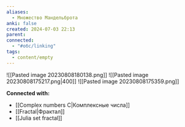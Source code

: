 ```yaml
---
aliases:
  - Множество Мандельброта
anki: false
created: 2024-07-03 22:13
parent: 
connected:
  - "#обс/linking"
tags:
  - content/empty
---
```


![[Pasted image 20230808180138.png]]
![[Pasted image 20230808175217.png|400]]
![[Pasted image 20230808175359.png]]



**Connected with:**
- [[Complex numbers C|Комплексные числа]]
- [[Fractal|Фрактал]]
- [[Julia set fractal]]


